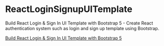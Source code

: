 # ReactLoginSignupUITemplate

Build React Login & Sign In UI Template with Bootstrap 5 - Create React authentication system such as login and sign up template using Bootstrap.

[Build React Login & Sign In UI Template with Bootstrap 5](https://authpage-mzms.onrender.com)
